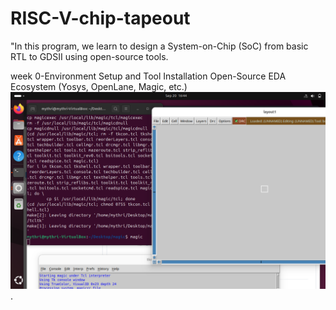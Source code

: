 # RISC-V-chip-tapeout
"In this program, we learn to design a System-on-Chip (SoC) from basic RTL to GDSII using open-source tools.

week 0-Environment Setup and Tool Installation
      Open-Source EDA Ecosystem (Yosys, OpenLane, Magic, etc.)
![image alt](https://github.com/mythribijwar/RISC-V-chip-tapeout/blob/21399b89d55e48c6b8112e3455b960e533c7aa8c/Screenshot%20From%202025-09-20%2016-44-24.png)
.
